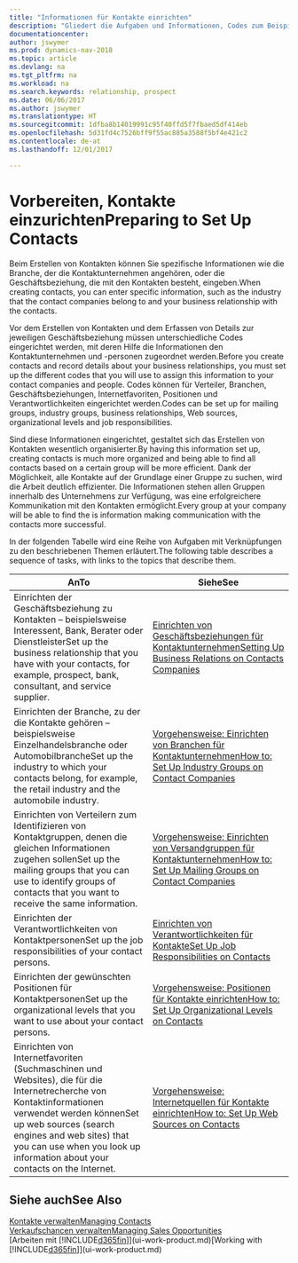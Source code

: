 ```yaml
---
title: "Informationen für Kontakte einrichten"
description: "Gliedert die Aufgaben und Informationen, Codes zum Beispiel über Branchen und Geschäftsbeziehungen festzulegen, bevor Sie Kontakte erstellen."
documentationcenter: 
author: jswymer
ms.prod: dynamics-nav-2018
ms.topic: article
ms.devlang: na
ms.tgt_pltfrm: na
ms.workload: na
ms.search.keywords: relationship, prospect
ms.date: 06/06/2017
ms.author: jswymer
ms.translationtype: HT
ms.sourcegitcommit: 1dfba8b14019991c95f40ffd5f7fbaed5df414eb
ms.openlocfilehash: 5d31fd4c7526bff9f55ac885a3588f5bf4e421c2
ms.contentlocale: de-at
ms.lasthandoff: 12/01/2017

---
```

# <a name="preparing-to-set-up-contacts"></a><span data-ttu-id="e0a52-103">Vorbereiten, Kontakte einzurichten</span><span class="sxs-lookup"><span data-stu-id="e0a52-103">Preparing to Set Up Contacts</span></span>
<span data-ttu-id="e0a52-104">Beim Erstellen von Kontakten können Sie spezifische Informationen wie die Branche, der die Kontaktunternehmen angehören, oder die Geschäftsbeziehung, die mit den Kontakten besteht, eingeben.</span><span class="sxs-lookup"><span data-stu-id="e0a52-104">When creating contacts, you can enter specific information, such as the industry that the contact companies belong to and your business relationship with the contacts.</span></span>

<span data-ttu-id="e0a52-105">Vor dem Erstellen von Kontakten und dem Erfassen von Details zur jeweiligen Geschäftsbeziehung müssen unterschiedliche Codes eingerichtet werden, mit deren Hilfe die Informationen den Kontaktunternehmen und -personen zugeordnet werden.</span><span class="sxs-lookup"><span data-stu-id="e0a52-105">Before you create contacts and record details about your business relationships, you must set up the different codes that you will use to assign this information to your contact companies and people.</span></span> <span data-ttu-id="e0a52-106">Codes können für Verteiler, Branchen, Geschäftsbeziehungen, Internetfavoriten, Positionen und Verantwortlichkeiten eingerichtet werden.</span><span class="sxs-lookup"><span data-stu-id="e0a52-106">Codes can be set up for mailing groups, industry groups, business relationships, Web sources, organizational levels and job responsibilities.</span></span>

<span data-ttu-id="e0a52-107">Sind diese Informationen eingerichtet, gestaltet sich das Erstellen von Kontakten wesentlich organisierter.</span><span class="sxs-lookup"><span data-stu-id="e0a52-107">By having this information set up, creating contacts is much more organized and being able to find all contacts based on a certain group will be more efficient.</span></span> <span data-ttu-id="e0a52-108">Dank der Möglichkeit, alle Kontakte auf der Grundlage einer Gruppe zu suchen, wird die Arbeit deutlich effizienter. Die Informationen stehen allen Gruppen innerhalb des Unternehmens zur Verfügung, was eine erfolgreichere Kommunikation mit den Kontakten ermöglicht.</span><span class="sxs-lookup"><span data-stu-id="e0a52-108">Every group at your company will be able to find the is information making communication with the contacts more successful.</span></span>

<span data-ttu-id="e0a52-109">In der folgenden Tabelle wird eine Reihe von Aufgaben mit Verknüpfungen zu den beschriebenen Themen erläutert.</span><span class="sxs-lookup"><span data-stu-id="e0a52-109">The following table describes a sequence of tasks, with links to the topics that describe them.</span></span> 

| <span data-ttu-id="e0a52-110">An</span><span class="sxs-lookup"><span data-stu-id="e0a52-110">To</span></span> | <span data-ttu-id="e0a52-111">Siehe</span><span class="sxs-lookup"><span data-stu-id="e0a52-111">See</span></span> |
| --- | --- |
| <span data-ttu-id="e0a52-112">Einrichten der Geschäftsbeziehung zu Kontakten – beispielsweise Interessent, Bank, Berater oder Dienstleister</span><span class="sxs-lookup"><span data-stu-id="e0a52-112">Set up the business relationship that you have with your contacts, for example, prospect, bank, consultant, and service supplier.</span></span> |[<span data-ttu-id="e0a52-113">Einrichten von Geschäftsbeziehungen für Kontaktunternehmen</span><span class="sxs-lookup"><span data-stu-id="e0a52-113">Setting Up Business Relations on Contacts Companies</span></span>](marketing-business-relations.md) |
| <span data-ttu-id="e0a52-114">Einrichten der Branche, zu der die Kontakte gehören – beispielsweise Einzelhandelsbranche oder Automobilbranche</span><span class="sxs-lookup"><span data-stu-id="e0a52-114">Set up the industry to which your contacts belong, for example, the retail industry and the automobile industry.</span></span> |[<span data-ttu-id="e0a52-115">Vorgehensweise: Einrichten von Branchen für Kontaktunternehmen</span><span class="sxs-lookup"><span data-stu-id="e0a52-115">How to: Set Up Industry Groups on Contact Companies</span></span>](marketing-industry-groups.md) |
| <span data-ttu-id="e0a52-116">Einrichten von Verteilern zum Identifizieren von Kontaktgruppen, denen die gleichen Informationen zugehen sollen</span><span class="sxs-lookup"><span data-stu-id="e0a52-116">Set up the mailing groups that you can use to identify groups of contacts that you want to receive the same information.</span></span> |[<span data-ttu-id="e0a52-117">Vorgehensweise: Einrichten von Versandgruppen für Kontaktunternehmen</span><span class="sxs-lookup"><span data-stu-id="e0a52-117">How to: Set Up Mailing Groups on Contact Companies</span></span>](marketing-mailing-groups.md) |
| <span data-ttu-id="e0a52-118">Einrichten der Verantwortlichkeiten von Kontaktpersonen</span><span class="sxs-lookup"><span data-stu-id="e0a52-118">Set up the job responsibilities of your contact persons.</span></span> |[<span data-ttu-id="e0a52-119">Einrichten von Verantwortlichkeiten für Kontakte</span><span class="sxs-lookup"><span data-stu-id="e0a52-119">Set Up Job Responsibilities on Contacts</span></span>](marketing-job-responsibilities.md) |
| <span data-ttu-id="e0a52-120">Einrichten der gewünschten Positionen für Kontaktpersonen</span><span class="sxs-lookup"><span data-stu-id="e0a52-120">Set up the organizational levels that you want to use about your contact persons.</span></span> |[<span data-ttu-id="e0a52-121">Vorgehensweise: Positionen für Kontakte einrichten</span><span class="sxs-lookup"><span data-stu-id="e0a52-121">How to: Set Up Organizational Levels on Contacts</span></span>](marketing-organizational-levels.md) |
| <span data-ttu-id="e0a52-122">Einrichten von Internetfavoriten (Suchmaschinen und Websites), die für die Internetrecherche von Kontaktinformationen verwendet werden können</span><span class="sxs-lookup"><span data-stu-id="e0a52-122">Set up web sources (search engines and web sites) that you can use when you look up information about your contacts on the Internet.</span></span> |[<span data-ttu-id="e0a52-123">Vorgehensweise: Internetquellen für Kontakte einrichten</span><span class="sxs-lookup"><span data-stu-id="e0a52-123">How to: Set Up Web Sources on Contacts</span></span>](marketing-web-sources.md) |

## <a name="see-also"></a><span data-ttu-id="e0a52-124">Siehe auch</span><span class="sxs-lookup"><span data-stu-id="e0a52-124">See Also</span></span>
[<span data-ttu-id="e0a52-125">Kontakte verwalten</span><span class="sxs-lookup"><span data-stu-id="e0a52-125">Managing Contacts</span></span>](marketing-contacts.md)  
[<span data-ttu-id="e0a52-126">Verkaufschancen verwalten</span><span class="sxs-lookup"><span data-stu-id="e0a52-126">Managing Sales Opportunities</span></span>](marketing-manage-sales-opportunities.md)  
<span data-ttu-id="e0a52-127">[Arbeiten mit [!INCLUDE[d365fin](includes/d365fin_md.md)]](ui-work-product.md)</span><span class="sxs-lookup"><span data-stu-id="e0a52-127">[Working with [!INCLUDE[d365fin](includes/d365fin_md.md)]](ui-work-product.md)</span></span>

